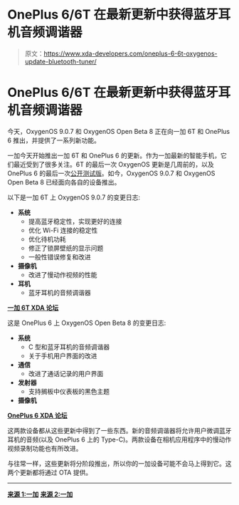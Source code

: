 # OnePlus 6/6T 在最新更新中获得蓝牙耳机音频调谐器

> 原文：<https://www.xda-developers.com/oneplus-6-6t-oxygenos-update-bluetooth-tuner/>

# OnePlus 6/6T 在最新更新中获得蓝牙耳机音频调谐器

今天，OxygenOS 9.0.7 和 OxygenOS Open Beta 8 正在向一加 6T 和 OnePlus 6 推出，并提供了一系列新功能。

一加今天开始推出一加 6T 和 OnePlus 6 的更新。作为一加最新的智能手机，它们最近受到了很多关注。6T 的最后一次 OxygenOS 更新是几周前的，以及 OnePlus 6 的最后一次[公开测试版](https://www.xda-developers.com/oneplus-6-oxygenos-open-beta-7-roaming/)。如今，OxygenOS 9.0.7 和 OxygenOS Open Beta 8 已经面向各自的设备推出。

以下是一加 6T 上 OxygenOS 9.0.7 的变更日志:

*   **系统**
    *   提高蓝牙稳定性，实现更好的连接
    *   优化 Wi-Fi 连接的稳定性
    *   优化待机功耗
    *   修正了锁屏壁纸的显示问题
    *   一般性错误修复和改进
*   **摄像机**
    *   改进了慢动作视频的性能
*   **耳机**
    *   蓝牙耳机的音频调谐器

[**一加 6T XDA 论坛**](https://forum.xda-developers.com/oneplus-6t)

这是 OnePlus 6 上 OxygenOS Open Beta 8 的变更日志:

*   **系统**
    *   C 型和蓝牙耳机的音频调谐器
    *   关于手机用户界面的改进
*   **通信**
    *   改进了通话记录的用户界面
*   **发射器**
    *   支持搁板中仪表板的黑色主题
*   **摄像机**

[**OnePlus 6 XDA 论坛**](https://forum.xda-developers.com/oneplus-6)

这两款设备都从这些更新中得到了一些东西。新的音频调谐器将允许用户微调蓝牙耳机的音频(以及 OnePlus 6 上的 Type-C)。两款设备在相机应用程序中的慢动作视频录制功能也有所改进。

与往常一样，这些更新将分阶段推出，所以你的一加设备可能不会马上得到它。这两个更新都将通过 OTA 提供。

* * *

[**来源 1:一加**](https://forums.oneplus.com/threads/oxygenos-9-0-7-ota-for-the-oneplus-6t.956773/) [**来源 2:一加**](https://forums.oneplus.com/threads/oxygenos-open-beta-8-for-the-oneplus-6.956757/)